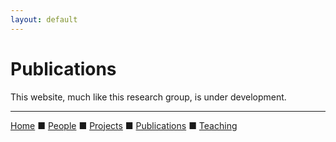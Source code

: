 ```yaml
---
layout: default
---
```


# Publications

This website, much like this research group, is under development.

<!--<div class="begin-examples"></div>-->
<!--<p>-->
<!--    <img align="left" src="/assets/img/papers/hierarchical_hotnet.jpg">-->
<!--    <strong>Pathway and network analysis of more than 2,500 whole cancer genomes</strong><br>-->
<!--    <em>M.A. Reyna</em>, ...,  J. Reimand, J.M. Stuart, B.J. Raphael on behalf of the PCAWG Drivers and Functional Annotation Group, ICGC/TCGA Pan-Cancer Analysis of Whole Genomes<br>-->
<!--    bioRxiv (Aug. 7, 2018) doi.org/10.1101/385294-->
<!--</p>-->
<!--<div class="end-examples"></div>-->

<!--<p>-->
<!--    <img align="left" src="/assets/img/papers/hierarchical_hotnet.jpg">-->
<!--    <strong>Pathway and network analysis of more than 2,500 whole cancer genomes</strong><br>-->
<!--    <em>M.A. Reyna</em>, ...,  J. Reimand, J.M. Stuart, B.J. Raphael on behalf of the PCAWG Drivers and Functional Annotation Group, ICGC/TCGA Pan-Cancer Analysis of Whole Genomes<br>-->
<!--    bioRxiv (Aug. 7, 2018) doi.org/10.1101/385294-->
<!--</p>-->

<!--<p>-->
<!--    <img align="left" src="/assets/img/papers/hierarchical_hotnet.jpg">-->
<!--    <strong>Pathway and network analysis of more than 2,500 whole cancer genomes</strong><br>-->
<!--    <em>M.A. Reyna</em>, ...,  J. Reimand, J.M. Stuart, B.J. Raphael on behalf of the PCAWG Drivers and Functional Annotation Group, ICGC/TCGA Pan-Cancer Analysis of Whole Genomes<br>-->
<!--    bioRxiv (Aug. 7, 2018) doi.org/10.1101/385294-->
<!--</p>-->

<!--<p>-->
<!--    <img align="left" src="/assets/img/papers/hierarchical_hotnet.jpg">-->
<!--    <strong>Pathway and network analysis of more than 2,500 whole cancer genomes</strong><br>-->
<!--    <em>M.A. Reyna</em>, ...,  J. Reimand, J.M. Stuart, B.J. Raphael on behalf of the PCAWG Drivers and Functional Annotation Group, ICGC/TCGA Pan-Cancer Analysis of Whole Genomes<br>-->
<!--    bioRxiv (Aug. 7, 2018) doi.org/10.1101/385294-->
<!--</p>-->

<!--<p>-->
<!--    <img align="left" src="/assets/img/papers/hierarchical_hotnet.jpg">-->
<!--    <strong>Pathway and network analysis of more than 2,500 whole cancer genomes</strong><br>-->
<!--    <em>M.A. Reyna</em>, ...,  J. Reimand, J.M. Stuart, B.J. Raphael on behalf of the PCAWG Drivers and Functional Annotation Group, ICGC/TCGA Pan-Cancer Analysis of Whole Genomes<br>-->
<!--    bioRxiv (Aug. 7, 2018) doi.org/10.1101/385294-->
<!--</p>-->

<!--<p>-->
<!--    <img align="left" src="/assets/img/papers/hierarchical_hotnet.jpg">-->
<!--    <strong>Pathway and network analysis of more than 2,500 whole cancer genomes</strong><br>-->
<!--    <em>M.A. Reyna</em>, ...,  J. Reimand, J.M. Stuart, B.J. Raphael on behalf of the PCAWG Drivers and Functional Annotation Group, ICGC/TCGA Pan-Cancer Analysis of Whole Genomes<br>-->
<!--    bioRxiv (Aug. 7, 2018) doi.org/10.1101/385294-->
<!--</p>-->

---

[Home](index.html) &#9632; [People](people.html) &#9632; [Projects](projects.html)  &#9632; [Publications](publications.html)  &#9632; [Teaching](teaching.html)
